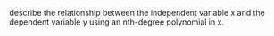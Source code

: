describe the relationship between the independent variable x and the dependent variable y using an nth-degree polynomial in x.
